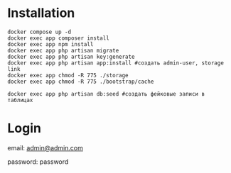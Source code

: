 # Installation
```
docker compose up -d
docker exec app composer install
docker exec app npm install
docker exec app php artisan migrate
docker exec app php artisan key:generate
docker exec app php artisan app:install #создать admin-user, storage link
docker exec app chmod -R 775 ./storage
docker exec app chmod -R 775 ./bootstrap/cache

docker exec app php artisan db:seed #создать фейковые записи в таблицах

```
# Login

email: admin@admin.com

password: password
